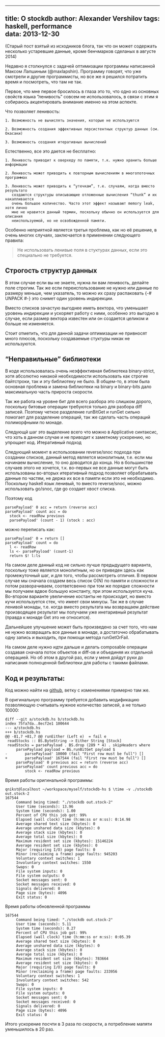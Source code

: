 ----
title: О stockdb 
author: Alexander Vershilov
tags: haskell, performance  
data: 2013-12-30
----
(Старый пост взятый из исходников блога, так что он может содержать несколько устаревшие данные, кроме бенчмарков сделаных в августе 2014)

Недавно я столкнулся с задачей оптимизации программы написанной Максом Лапшиным (@maxlapshin). Программу говорят,
что уже смотрели и другие программисты, но все же я решился потратить время и посмотреть, что там не так.

Первое, что мне первое бросилось в глаза это то, что одно из основных свойств языка “ленивость” совсем не использовалось, в связи с этим я собираюсь акцентировать внимание именно на этом аспекте.

Что позволяет ленивость:

    1. Возможность не вычислять значения, которые не используются

    2. Возможность создания эффективных персистентных структур данных (см. Окасаки)

    3. Возможность создания итеративных вычислений

Естественно, все это дается не бесплатно:

    1. Ленивость приводит к оверхеду по памяти, т.к. нужно хранить больше информации

    2. Ленивость может приводить к повторным вычислениям в многопоточных программах

    3. Ленивость может приводить к “утечкам”, т.е. случаям, когда вместо результато
       создаются структуры описывающие отложенные вычисления “thunk” и их накапливается
       очень большое количество. Часто этот эффект называют memory leak, хотя лично
       мне не нравится данный термин, поскольку обычно он используется для описания
       неиспользуемой, но не освобожденной памяти.

Особенно неприятной является третья проблема, как но её решение, в очень многих случаях, заключается в применении следующего правила:

>    Не использовать ленивые поля в стуктурах данных, если это специально не требуется.

## Строгость структур данных

В этом случае если вы не знаете, нужна ли вам ленивость, делайте поле строгим. Так же если переиспользование не нужно или данные по размеру меньше, чем указатель, то можно их сразу распаковать {-# UNPACK #-} это снимет один уровень индирекции.

Вместо списков зачастую выгоднее иметь вектора, что уменьшает уровень индирекции и ускоряет работу с ними, особенно это выгодно в случае, если размер вектора известен или он создается целиком и больше не изменяется.

Стоит отметить, что для данной задачи оптимизации не привносят много плюсов, поскольку создаваемые стуктуры никак не используются.

## “Неправильные” библиотеки

В коде использовалась очень неэффективная библиотека binary-strict, хотя абсолютно никакой необходимости использовать как строгие байтстроки, так и эту библиотеку не было. В общем-то, в этом была основная проблема и замена библиотеки на binary и binary-bits дало максимальную часть прироста скорости.

Так же работа на уровне бит для всего разбора это слишком дорого, поскольку битовые операции требуются только для разбора diff записей. Поэтому четкое разделение runBitGet и runGet сильно помогает для разделение операций, так же сделать часть операций полиморфными по монаде.

Следующй шаг это выделение всего что можно в Applicative синтаксис, что хоть в данном случае и не приводит к заметному ускорению, но упрощает код.
Итеративный подход

Следующий момент в использовании reverse/snoc подхода при создании списков, данный метод является монолитным, т.е. если мы начинаем вычисление, то оно доводится до конца. Но в большинстве случаев этого не хочется, т.к. во-первых не все данные могут быть использованы во-вторых итеративный подход позволяет обрабатывать данные по частям, не держа их все в памяти если это не необходимо. Поскольку haskell язык ленивый, то вместо reverse/snoc, можно использовать go/snoc, где go создает хвост списка.

Поэтому код

`````{.haskell}
parsePayload' 0 acc = return (reverse acc)
parsePayload' count acc = do
  stock <- readRow previous
  parsePayload' (count - 1) (stock : acc)
``````````````````````````````````````````

можно переписать как:

`````{.haskell}
parsePayload' 0 = return []
parsePayload' count = do
  l <- readRow
  ls <- parsePayload' (count-1)
  return $! l:ls
`````````````````````````````````````````

На самом деле данный код не сильно лучше предыдущего варианта, поскольку тоже является монолитным, но он приведен здесь как промежуточный шаг, и для того, чтобы рассмотреть отличия. В первом случае мы сначала создаем весь список O(N) по памяти и сложности и потом разворачиваем, соответсвенно при том же порядке сложности мы получаем вдвое большую константу, при этом используется куча. Во-втором варианте увеличение костанты не происходит, но вместо кучи используется стек, что имеет свои минусы. Так же в случае ленивой монады, т.е. когда вместо результата мы возвращаем действие производящее результат мы получаем уже инетаривный результат (правда к монаде Get это не относится).

Дальнейшее улучшение может быть произведено за счет того, что нам не нужно возвращать все данные в монаде, а достаточно обрабатывать одну запись и выходить, при помощи метода runGetOrFail.

На самом деле нужно идти дальше и делать composable операции создавая сначала поток объектов и diff-ов и объединяя их отдельной операцией. Но об этом в другой раз, если у меня дойдут руки до написания полноценной библиотеки для работы с такими файлами.

## Код и результаты:

Код можно найти на [github](https://github.com/maxlapshin/stockdb-hs), ветку с изменениями примерно там же.

В оригинальную программу требуется добавить модификацию позволяющую считывать нужное количество записей, а не только 10000:

`````````````
diff --git a/stockdb.hs b/stockdb.hs
index 75fa7da..8ecf2e1 100644
--- a/stockdb.hs
+++ b/stockdb.hs
@@ -81,7 +81,7 @@ runEither (Left e)  = fail e
 readStocks :: BS.ByteString -> Either String [Stock]
 readStocks = parsePayload . BS.drop (289 * 4) . skipHeaders where
     parsePayload payload = BG.runBitGet payload $
-        parsePayload' 10000 (fail "First row must be full") []
+        parsePayload' 167544 (fail "First row must be full") []
     parsePayload' 0 previous acc = return (reverse acc)
     parsePayload' count previous acc = do
         stock <- readRow previous
````````````````````````````````````

Время работы оригинальной программы:

```````````````````````
qnikst@localhost ~/workspace/myself/stockdb-hs $ \time -v ./stockdb out.stock-2
167544
     Command being timed: "./stockdb out.stock-2"
     User time (seconds): 13.96
     System time (seconds): 1.00
     Percent of CPU this job got: 99%
     Elapsed (wall clock) time (h:mm:ss or m:ss): 0:14.98
     Average shared text size (kbytes): 0
     Average unshared data size (kbytes): 0
     Average stack size (kbytes): 0
     Average total size (kbytes): 0
     Maximum resident set size (kbytes): 15146224
     Average resident set size (kbytes): 0
     Major (requiring I/O) page faults: 0
     Minor (reclaiming a frame) page faults: 945203
     Voluntary context switches: 1
     Involuntary context switches: 1550
     Swaps: 0
     File system inputs: 0
     File system outputs: 0
     Socket messages sent: 0
     Socket messages received: 0
     Signals delivered: 0
     Page size (bytes): 4096
     Exit status: 0
``````````````````````````````````````````````````
Время работы обновленной программы

````````````````````
167544
     Command being timed: "./stockdb out.stock-2"
     User time (seconds): 5.11
     System time (seconds): 0.27
     Percent of CPU this job got: 99%
     Elapsed (wall clock) time (h:mm:ss or m:ss): 0:05.39
     Average shared text size (kbytes): 0
     Average unshared data size (kbytes): 0
     Average stack size (kbytes): 0
     Average total size (kbytes): 0
     Maximum resident set size (kbytes): 783664
     Average resident set size (kbytes): 0
     Major (requiring I/O) page faults: 0
     Minor (reclaiming a frame) page faults: 233956
     Voluntary context switches: 1
     Involuntary context switches: 542
     Swaps: 0
     File system inputs: 0
     File system outputs: 0
     Socket messages sent: 0
     Socket messages received: 0
     Signals delivered: 0
     Page size (bytes): 4096
     Exit status: 0
```````````````````````````````````````````````````````````

Итого ускорение посчти в 3 раза по скорости, а потребление мапяти уменьшилось в 20 раз.
